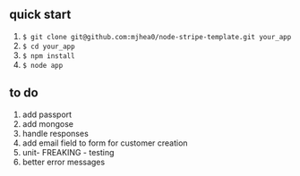 ## quick start

1. `$ git clone git@github.com:mjhea0/node-stripe-template.git your_app`
2. `$ cd your_app`
3. `$ npm install`
4. `$ node app`

## to do

1. add passport
2. add mongose
3. handle responses
4. add email field to form for customer creation
5. unit- FREAKING - testing
6. better error messages

